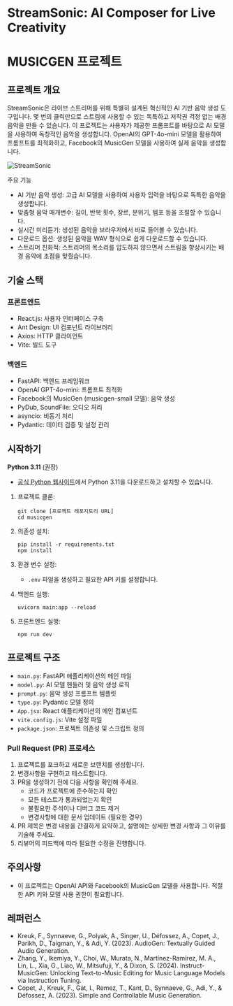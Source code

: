 # StreamSonic: AI Composer for Live Creativity
# MUSICGEN 프로젝트

## 프로젝트 개요

StreamSonic은 라이브 스트리머를 위해 특별히 설계된 혁신적인 AI 기반 음악 생성 도구입니다. 몇 번의 클릭만으로 스트림에 사용할 수 있는 독특하고 저작권 걱정 없는 배경 음악을 만들 수 있습니다.
이 프로젝트는 사용자가 제공한 프롬프트를 바탕으로 AI 모델을 사용하여 독창적인 음악을 생성합니다. OpenAI의 GPT-4o-mini 모델을 활용하여 프롬프트를 최적화하고, Facebook의 MusicGen 모델을 사용하여 실제 음악을 생성합니다.


![StreamSonic](https://github.com/user-attachments/assets/7350d698-b8dd-4d9e-b0b8-b7998d323e75)


주요 기능

- AI 기반 음악 생성: 고급 AI 모델을 사용하여 사용자 입력을 바탕으로 독특한 음악을 생성합니다.
- 맞춤형 음악 매개변수: 길이, 반복 횟수, 장르, 분위기, 템포 등을 조절할 수 있습니다.
- 실시간 미리듣기: 생성된 음악을 브라우저에서 바로 들어볼 수 있습니다.
- 다운로드 옵션: 생성된 음악을 WAV 형식으로 쉽게 다운로드할 수 있습니다.
- 스트리머 친화적: 스트리머의 목소리를 압도하지 않으면서 스트림을 향상시키는 배경 음악에 초점을 맞췄습니다.

## 기술 스택

### 프론트엔드
- React.js: 사용자 인터페이스 구축
- Ant Design: UI 컴포넌트 라이브러리
- Axios: HTTP 클라이언트
- Vite: 빌드 도구

### 백엔드
- FastAPI: 백엔드 프레임워크
- OpenAI GPT-4o-mini: 프롬프트 최적화
- Facebook의 MusicGen (musicgen-small 모델): 음악 생성
- PyDub, SoundFile: 오디오 처리
- asyncio: 비동기 처리
- Pydantic: 데이터 검증 및 설정 관리

## 시작하기

**Python 3.11** (권장)
- [공식 Python 웹사이트](https://www.python.org/downloads/release/python-3110/)에서 Python 3.11을 다운로드하고 설치할 수 있습니다.

1. 프로젝트 클론:
   ```
   git clone [프로젝트 레포지토리 URL]
   cd musicgen
   ```

2. 의존성 설치:
   ```
   pip install -r requirements.txt
   npm install
   ```

3. 환경 변수 설정:
   - `.env` 파일을 생성하고 필요한 API 키를 설정합니다.

4. 백엔드 실행:
   ```
   uvicorn main:app --reload
   ```

5. 프론트엔드 실행:
   ```
   npm run dev
   ```

## 프로젝트 구조

- `main.py`: FastAPI 애플리케이션의 메인 파일
- `model.py`: AI 모델 핸들러 및 음악 생성 로직
- `prompt.py`: 음악 생성 프롬프트 템플릿
- `type.py`: Pydantic 모델 정의
- `App.jsx`: React 애플리케이션의 메인 컴포넌트
- `vite.config.js`: Vite 설정 파일
- `package.json`: 프로젝트 의존성 및 스크립트 정의

### Pull Request (PR) 프로세스

1. 프로젝트를 포크하고 새로운 브랜치를 생성합니다.
2. 변경사항을 구현하고 테스트합니다.
3. PR을 생성하기 전에 다음 사항을 확인해 주세요.
   - 코드가 프로젝트에 준수하는지 확인
   - 모든 테스트가 통과되었는지 확인
   - 불필요한 주석이나 디버그 코드 제거
   - 변경사항에 대한 문서 업데이트 (필요한 경우)
4. PR 제목은 변경 내용을 간결하게 요약하고, 설명에는 상세한 변경 사항과 그 이유를 기술해 주세요.
5. 리뷰어의 피드백에 따라 필요한 수정을 진행합니다.

## 주의사항

- 이 프로젝트는 OpenAI API와 Facebook의 MusicGen 모델을 사용합니다. 적절한 API 키와 모델 사용 권한이 필요합니다.

## 레퍼런스

- Kreuk, F., Synnaeve, G., Polyak, A., Singer, U., Défossez, A., Copet, J., Parikh, D., Taigman, Y., & Adi, Y. (2023). AudioGen: Textually Guided Audio Generation.
- Zhang, Y., Ikemiya, Y., Choi, W., Murata, N., Martínez-Ramírez, M. A., Lin, L., Xia, G., Liao, W., Mitsufuji, Y., & Dixon, S. (2024). Instruct-MusicGen: Unlocking Text-to-Music Editing for Music Language Models via Instruction Tuning.
- Copet, J., Kreuk, F., Gat, I., Remez, T., Kant, D., Synnaeve, G., Adi, Y., & Défossez, A. (2023). Simple and Controllable Music Generation.
